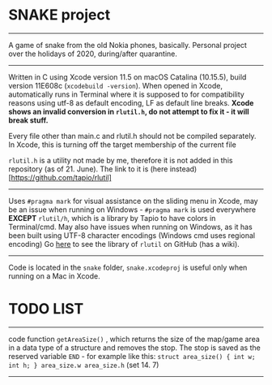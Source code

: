# SNAKE project
---
A game of snake from the old Nokia phones, basically.
Personal project over the holidays of 2020, during/after quarantine.

---
Written in C using Xcode version 11.5 on macOS Catalina (10.15.5), build version 11E608c (`xcodebuild -version`). 
When opened in Xcode, automatically runs in Terminal where it is supposed to for compatibility reasons using utf-8 as default encoding, LF as default line breaks. **Xcode shows an invalid conversion in `rlutil.h`, do not attempt to fix it - it will break stuff.**

Every file other than main.c and rlutil.h should not be compiled separately. In Xcode, this is turning off the target membership of the current file

`rlutil.h` is a utility not made by me, therefore it is not added in this repository (as of 21. June). The link to it is (here instead)[https://github.com/tapio/rlutil]

---
Uses `#pragma mark` for visual assistance on the sliding menu in Xcode, may be an issue when running on Windows - `#pragma mark` is used everywhere **EXCEPT**  `rlutil/h`, which is a library by Tapio to have colors in Terminal/cmd.
May also have issues when running on Windows, as it has been built using UTF-8 character encodings (Windows cmd uses regional encoding)
Go [here](https://github.com/tapio/rlutil) to see the library of `rlutil` on GitHub (has a wiki).

---
Code is located in the `snake` folder, `snake.xcodeproj` is useful only when running on a Mac in Xcode.


#  TODO LIST
---
code function `getAreaSize()` , which returns the size of the map/game area in a data type of a structure and removes the stop. The stop is saved as the reserved variable `END` - for example like this:
`struct area_size() {
    int w;
    int h;
}
area_size.w
area_size.h`
(set 14. 7)

---
